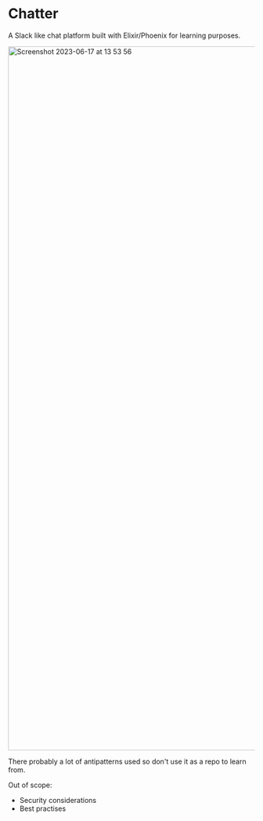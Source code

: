 # Chatter

A Slack like chat platform built with Elixir/Phoenix for learning purposes. 

<img width="1435" alt="Screenshot 2023-06-17 at 13 53 56" src="https://github.com/sstefoss/chatter/assets/912232/258f27d9-d7ce-43d0-a71f-8fef9cb043c9">

There probably a lot of antipatterns used so don't use it as a repo to learn from.

Out of scope:
- Security considerations
- Best practises
